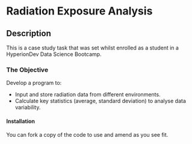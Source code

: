 # Radiation Exposure Analysis

## Description
This is a case study task that was set whilst enrolled as a student in a HyperionDev Data Science Bootcamp.

### The Objective
Develop a program to:
* Input and store radiation data from different environments.
* Calculate key statistics (average, standard deviation) to analyse data variability.

#### Installation

You can fork a copy of the code to use and amend as you see fit.
